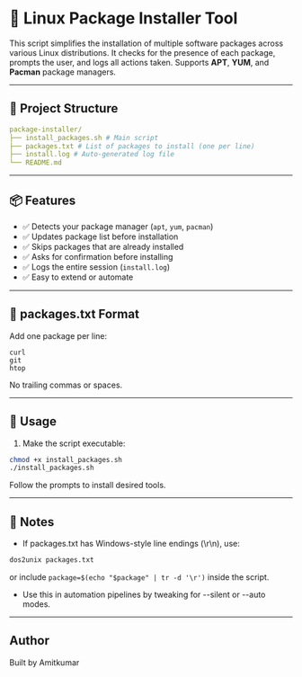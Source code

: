 # 🧰 Linux Package Installer Tool

This script simplifies the installation of multiple software packages across various Linux distributions. It checks for the presence of each package, prompts the user, and logs all actions taken. Supports **APT**, **YUM**, and **Pacman** package managers.

---

## 📁 Project Structure

```yaml
package-installer/
├── install_packages.sh # Main script
├── packages.txt # List of packages to install (one per line)
├── install.log # Auto-generated log file
└── README.md
```

---

## 📦 Features

- ✅ Detects your package manager (`apt`, `yum`, `pacman`)
- ✅ Updates package list before installation
- ✅ Skips packages that are already installed
- ✅ Asks for confirmation before installing
- ✅ Logs the entire session (`install.log`)
- ✅ Easy to extend or automate

---

## 📄 packages.txt Format

Add one package per line:

```
curl
git
htop
```

No trailing commas or spaces.

---

## 🚀 Usage

1. Make the script executable:

```bash
chmod +x install_packages.sh
./install_packages.sh
```

Follow the prompts to install desired tools.

---

## 📒 Notes

- If packages.txt has Windows-style line endings (\r\n), use:
```bash
dos2unix packages.txt
```
or include ```package=$(echo "$package" | tr -d '\r')``` inside the script.

- Use this in automation pipelines by tweaking for --silent or --auto modes.

---

## Author 

Built by Amitkumar